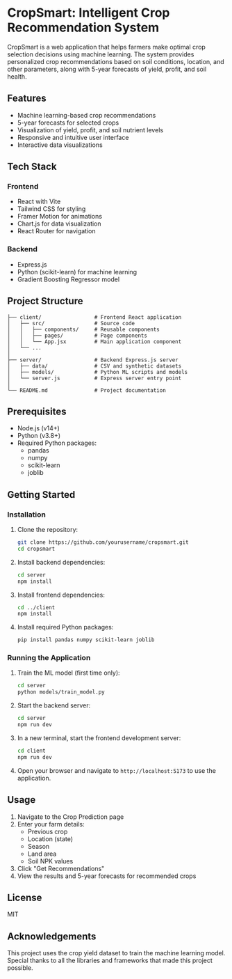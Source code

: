 # CropSmart: Intelligent Crop Recommendation System

CropSmart is a web application that helps farmers make optimal crop selection decisions using machine learning. The system provides personalized crop recommendations based on soil conditions, location, and other parameters, along with 5-year forecasts of yield, profit, and soil health.

## Features

- Machine learning-based crop recommendations
- 5-year forecasts for selected crops
- Visualization of yield, profit, and soil nutrient levels
- Responsive and intuitive user interface
- Interactive data visualizations

## Tech Stack

### Frontend
- React with Vite
- Tailwind CSS for styling
- Framer Motion for animations
- Chart.js for data visualization
- React Router for navigation

### Backend
- Express.js
- Python (scikit-learn) for machine learning
- Gradient Boosting Regressor model

## Project Structure

```
├── client/                 # Frontend React application
│   ├── src/                # Source code
│   │   ├── components/     # Reusable components
│   │   ├── pages/          # Page components
│   │   └── App.jsx         # Main application component
│   └── ...
│
├── server/                 # Backend Express.js server
│   ├── data/               # CSV and synthetic datasets
│   ├── models/             # Python ML scripts and models
│   └── server.js           # Express server entry point
│
└── README.md               # Project documentation
```

## Prerequisites

- Node.js (v14+)
- Python (v3.8+)
- Required Python packages:
  - pandas
  - numpy
  - scikit-learn
  - joblib

## Getting Started

### Installation

1. Clone the repository:
   ```bash
   git clone https://github.com/yourusername/cropsmart.git
   cd cropsmart
   ```

2. Install backend dependencies:
   ```bash
   cd server
   npm install
   ```

3. Install frontend dependencies:
   ```bash
   cd ../client
   npm install
   ```

4. Install required Python packages:
   ```bash
   pip install pandas numpy scikit-learn joblib
   ```

### Running the Application

1. Train the ML model (first time only):
   ```bash
   cd server
   python models/train_model.py
   ```

2. Start the backend server:
   ```bash
   cd server
   npm run dev
   ```

3. In a new terminal, start the frontend development server:
   ```bash
   cd client
   npm run dev
   ```

4. Open your browser and navigate to `http://localhost:5173` to use the application.

## Usage

1. Navigate to the Crop Prediction page
2. Enter your farm details:
   - Previous crop
   - Location (state)
   - Season
   - Land area
   - Soil NPK values
3. Click "Get Recommendations"
4. View the results and 5-year forecasts for recommended crops

## License

MIT

## Acknowledgements

This project uses the crop yield dataset to train the machine learning model. Special thanks to all the libraries and frameworks that made this project possible. 